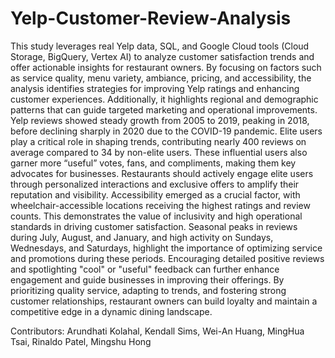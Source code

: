# Yelp-Customer-Review-Analysis

This study leverages real Yelp data, SQL, and Google Cloud tools (Cloud Storage, BigQuery, Vertex AI) to analyze customer satisfaction trends and offer actionable insights for restaurant owners. By focusing on factors such as service quality, menu variety, ambiance, pricing, and accessibility, the analysis identifies strategies for improving Yelp ratings and enhancing customer experiences. Additionally, it highlights regional and demographic patterns that can guide targeted marketing and operational improvements.
Yelp reviews showed steady growth from 2005 to 2019, peaking in 2018, before declining sharply in 2020 due to the COVID-19 pandemic. Elite users play a critical role in shaping trends, contributing nearly 400 reviews on average compared to 34 by non-elite users. These influential users also garner more “useful” votes, fans, and compliments, making them key advocates for businesses. Restaurants should actively engage elite users through personalized interactions and exclusive offers to amplify their reputation and visibility.
Accessibility emerged as a crucial factor, with wheelchair-accessible locations receiving the highest ratings and review counts. This demonstrates the value of inclusivity and high operational standards in driving customer satisfaction. Seasonal peaks in reviews during July, August, and January, and high activity on Sundays, Wednesdays, and Saturdays, highlight the importance of optimizing service and promotions during these periods. Encouraging detailed positive reviews and spotlighting "cool" or "useful" feedback can further enhance engagement and guide businesses in improving their offerings. By prioritizing quality service, adapting to trends, and fostering strong customer relationships, restaurant owners can build loyalty and maintain a competitive edge in a dynamic dining landscape.




Contributors: Arundhati Kolahal, Kendall Sims, Wei-An Huang, MingHua Tsai, Rinaldo Patel, Mingshu Hong
